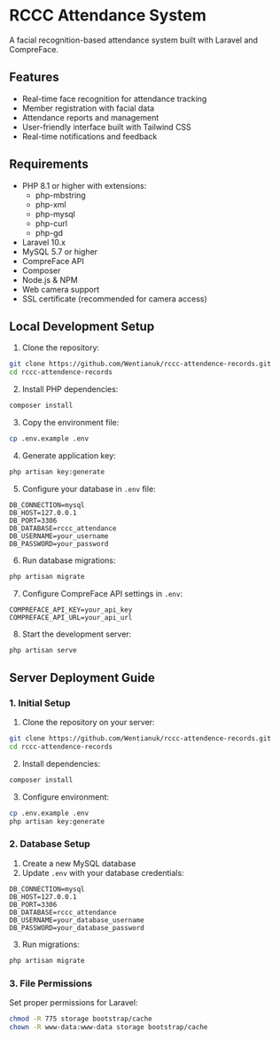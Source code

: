 # RCCC Attendance System

A facial recognition-based attendance system built with Laravel and CompreFace.

## Features

- Real-time face recognition for attendance tracking
- Member registration with facial data
- Attendance reports and management
- User-friendly interface built with Tailwind CSS
- Real-time notifications and feedback

## Requirements

- PHP 8.1 or higher with extensions:
  - php-mbstring
  - php-xml
  - php-mysql
  - php-curl
  - php-gd
- Laravel 10.x
- MySQL 5.7 or higher
- CompreFace API
- Composer
- Node.js & NPM
- Web camera support
- SSL certificate (recommended for camera access)

## Local Development Setup

1. Clone the repository:
```bash
git clone https://github.com/Wentianuk/rccc-attendence-records.git
cd rccc-attendence-records
```

2. Install PHP dependencies:
```bash
composer install
```

3. Copy the environment file:
```bash
cp .env.example .env
```

4. Generate application key:
```bash
php artisan key:generate
```

5. Configure your database in `.env` file:
```
DB_CONNECTION=mysql
DB_HOST=127.0.0.1
DB_PORT=3306
DB_DATABASE=rccc_attendance
DB_USERNAME=your_username
DB_PASSWORD=your_password
```

6. Run database migrations:
```bash
php artisan migrate
```

7. Configure CompreFace API settings in `.env`:
```
COMPREFACE_API_KEY=your_api_key
COMPREFACE_API_URL=your_api_url
```

8. Start the development server:
```bash
php artisan serve
```

## Server Deployment Guide

### 1. Initial Setup

1. Clone the repository on your server:
```bash
git clone https://github.com/Wentianuk/rccc-attendence-records.git
cd rccc-attendence-records
```

2. Install dependencies:
```bash
composer install
```

3. Configure environment:
```bash
cp .env.example .env
php artisan key:generate
```

### 2. Database Setup

1. Create a new MySQL database
2. Update `.env` with your database credentials:
```
DB_CONNECTION=mysql
DB_HOST=127.0.0.1
DB_PORT=3306
DB_DATABASE=rccc_attendance
DB_USERNAME=your_database_username
DB_PASSWORD=your_database_password
```

3. Run migrations:
```bash
php artisan migrate
```

### 3. File Permissions

Set proper permissions for Laravel:
```bash
chmod -R 775 storage bootstrap/cache
chown -R www-data:www-data storage bootstrap/cache
```